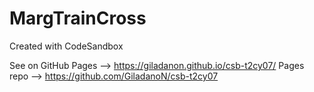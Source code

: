 # MargTrainCross
Created with CodeSandbox

See on GitHub Pages --> https://giladanon.github.io/csb-t2cy07/
Pages repo --> https://github.com/GiladanoN/csb-t2cy07
